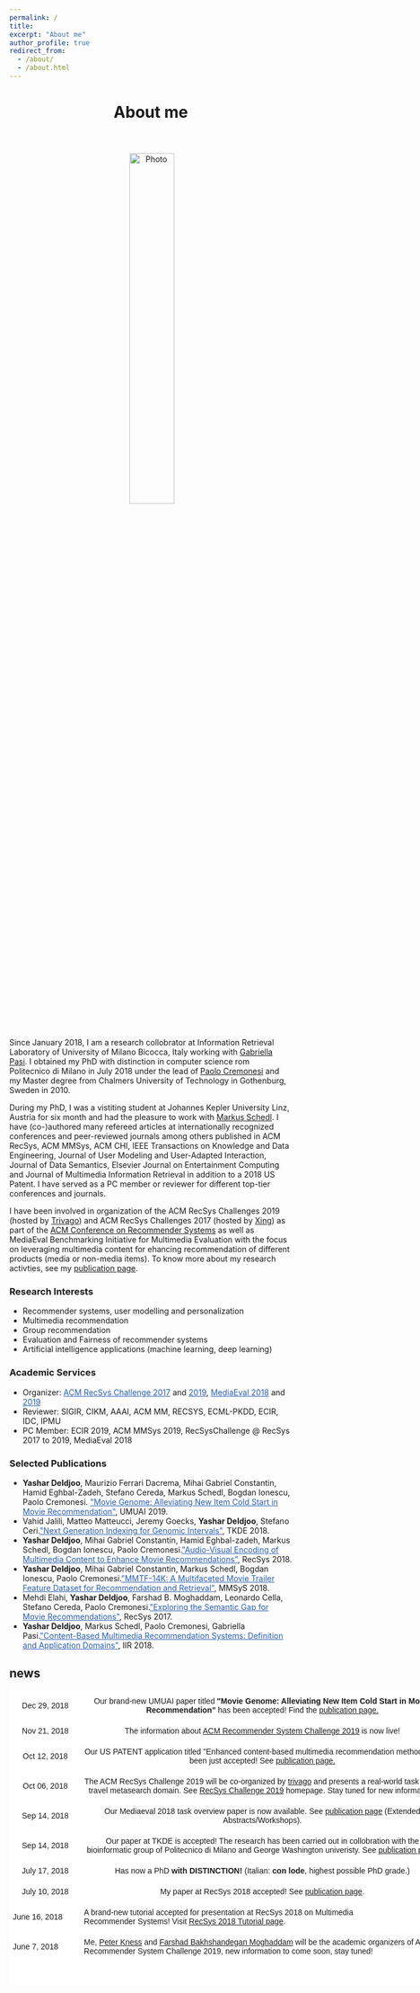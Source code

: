 ```yaml
---
permalink: /
title:
excerpt: "About me"
author_profile: true
redirect_from:
  - /about/
  - /about.html
---
```


<header class="post-header">
<h1 class="post-title">About me</h1>
</header>

<p align="center">
 <img src="https://raw.githubusercontent.com/yasdel/yasdel.github.io/master/images/deldjoo2.jpg" alt="Photo" style=" width: 40%;"/>
</p>
Since January 2018, I am a research collobrator at Information Retrieval Laboratory of University of Milano Bicocca, Italy working with <a href="http://www.ir.disco.unimib.it/people/pasi-gabriella/">Gabriella Pasi</a>. I obtained my PhD with distinction in computer science rom Politecnico di Milano in July 2018 under the lead of <a href="http://www.deib.polimi.it/eng/people/details/159156">Paolo Cremonesi</a> and my Master degree from Chalmers University of Technology in Gothenburg, Sweden in 2010. 

During my PhD, I was a vistiting student at Johannes Kepler University Linz, Austria for six month and had the pleasure to work with <a href="http://www.cp.jku.at/people/schedl/">Markus Schedl</a>.  I have (co-)authored many refereed articles at internationally recognized conferences and peer-reviewed  journals  among  others published in ACM RecSys, ACM MMSys, ACM CHI, IEEE Transactions on Knowledge and Data Engineering, Journal of User Modeling and User-Adapted Interaction, Journal of Data Semantics, Elsevier Journal on Entertainment Computing and Journal of Multimedia Information Retrieval in addition to a 2018 US Patent. I have served as a PC member or reviewer for different top-tier conferences and journals.

I have been involved in organization of the ACM RecSys Challenges 2019 (hosted by <a href="http://www.recsyschallenge.com/2019/">Trivago</a>) and ACM RecSys Challenges 2017 (hosted by <a href="http://www.recsyschallenge.com/2017/">Xing</a>) as part of the <a href="https://recsys.acm.org">ACM Conference on Recommender Systems</a> as well as MediaEval Benchmarking Initiative for Multimedia Evaluation with the focus on leveraging multimedia content for ehancing recommendation of different products (media or non-media items). To know more about my research activties, see my <a href="https://yasdel.github.io/publications/" target="\_blank">publication page</a>.

<h3>Research Interests</h3>

<ul>
  <li> Recommender systems, user modelling and personalization </li>
  <li> Multimedia recommendation </li>
  <li> Group recommendation </li>
  <li> Evaluation and Fairness of recommender systems  </li>
  <li> Artificial intelligence applications (machine learning, deep learning)  </li>
</ul>

<h3>Academic Services</h3>

<ul>
  <li> Organizer: <a href="https://recsys.acm.org/recsys17/challenge/" style="color: #2A5DB0">ACM RecSys Challenge 2017</a> and <a href="https://recsys.acm.org/recsys19/" style="color: #2A5DB0">2019</a>, <a href="http://www.multimediaeval.org/mediaeval2018/content4recsys/index.html" style="color: #2A5DB0">MediaEval 2018</a> and <a href="" style="color: #2A5DB0">2019</a>   </li>
  <li> Reviewer: SIGIR, CIKM, AAAI, ACM MM, RECSYS, ECML-PKDD, ECIR, IDC, IPMU </li>
  <li> PC Member: ECIR 2019, ACM MMSys 2019, RecSysChallenge @ RecSys 2017 to 2019, MediaEval 2018</li>
</ul>

<h3>Selected Publications</h3>

<ul>
  <li> <b>Yashar Deldjoo</b>, Maurizio Ferrari Dacrema, Mihai Gabriel Constantin, Hamid Eghbal-Zadeh, Stefano Cereda, Markus Schedl, Bogdan Ionescu, Paolo Cremonesi. <a href="https://yasdel.github.io/publication/UMUAI19" style="color: #2A5DB0">"Movie Genome: Alleviating New Item Cold Start in Movie Recommendation"</a>, UMUAI 2019.  </li>
 <li> Vahid Jalili, Matteo Matteucci, Jeremy Goecks, <b>Yashar Deldjoo</b>, Stefano Ceri.<a href="https://yasdel.github.io/publication/TKDE18" style="color: #2A5DB0">"Next Generation Indexing for Genomic Intervals"</a>, TKDE 2018. </li>
  <li> <b>Yashar Deldjoo</b>, Mihai Gabriel Constantin, Hamid Eghbal-zadeh, Markus Schedl, Bogdan Ionescu, Paolo Cremonesi.<a href="https://yasdel.github.io/publication/RecSys18_2" style="color: #2A5DB0">"Audio-Visual Encoding of Multimedia Content to Enhance Movie Recommendations"</a>, RecSys 2018. </li>
  <li> <b>Yashar Deldjoo</b>, Mihai Gabriel Constantin, Markus Schedl, Bogdan Ionescu, Paolo Cremonesi.<a href="https://yasdel.github.io/publication/MMSys18" style="color: #2A5DB0">"MMTF-14K: A Multifaceted Movie Trailer Feature Dataset for Recommendation and Retrieval"</a>, MMSyS 2018. </li>
  <li> Mehdi Elahi, <b>Yashar Deldjoo</b>, Farshad B. Moghaddam, Leonardo Cella, Stefano Cereda, Paolo Cremonesi.<a href="https://yasdel.github.io/publication/RecSys17_1" style="color: #2A5DB0">"Exploring the Semantic Gap for Movie Recommendations"</a>, RecSys 2017. </li>
  <li> <b>Yashar Deldjoo</b>, Markus Schedl, Paolo Cremonesi, Gabriella Pasi.<a href="https://yasdel.github.io/publication/IIR18" style="color: #2A5DB0">"Content-Based Multimedia Recommendation Systems: Definition and Application Domains"</a>, IIR 2018. </li>
</ul>



<div class="news">
<h2>news</h2>


<style type="text/css">
.tg  {border-collapse:collapse;border-spacing:0;}
.tg td{font-family:Arial, sans-serif;font-size:14px;padding:10px 5px;border-style:solid;border-width:1px;overflow:hidden;word-break:normal;border-color:black;}
.tg th{font-family:Arial, sans-serif;font-size:14px;font-weight:normal;padding:10px 5px;border-style:solid;border-width:1px;overflow:hidden;word-break:normal;border-color:black;}
.tg .tg-xivq{background-color:#ffffff;border-color:#ffffff}
</style>
<table class="tg" style="undefined;table-layout: fixed; width: 775px">
<colgroup>
<col style="width: 127px">
<col style="width: 648px">
</colgroup>
 <tr>
    <th class="tg-xivq">Dec 29, 2018</th>
    <th class="tg-xivq">Our brand-new UMUAI paper titled <b>"Movie Genome: Alleviating New Item Cold Start in Movie Recommendation"</b> has been accepted! Find the <a href="https://yasdel.github.io/publications/" target="\_blank">publication page.</a></th>
  </tr>
 <tr>
    <th class="tg-xivq">Nov 21, 2018</th>
    <th class="tg-xivq">The information about <a href="http://www.recsyschallenge.com/2019/" target="\_blank">ACM Recommender System Challenge 2019</a> is now live!</th>
  </tr>
 <tr>
    <th class="tg-xivq">Oct 12, 2018</th>
    <th class="tg-xivq">Our US PATENT application titled "Enhanced content-based multimedia recommendation method" has been just accepted! See <a href="https://yasdel.github.io/publications/" target="\_blank">publication page.</a></th>
  </tr>
  <tr>
    <th class="tg-xivq">Oct 06, 2018</th>
    <th class="tg-xivq">The ACM RecSys Challenge 2019 will be co-organized by <a href="hhttps://www.trivago.it" target="\_blank">trivago</a> and presents a real-world task in the travel metasearch domain.  See <a href="https://recsys.acm.org/recsys19/challenge/" target="\_blank">RecSys Challenge 2019</a> homepage. Stay tuned for new information!</th>
  </tr>
  <tr>
    <th class="tg-xivq">Sep 14, 2018</th>
    <th class="tg-xivq">Our Mediaeval 2018 task overview paper is now available. See <a href="https://yasdel.github.io/publications/" target="\_blank">publication page</a> (Extended Abstracts/Workshops).</th>
  </tr>
  <tr>
    <th class="tg-xivq">Sep 14, 2018</th>
    <th class="tg-xivq">Our paper at TKDE is accepted! The research has been carried out in collobration with the bioinformatic group of Politecnico di Milano and George Washington univeristy. See <a href="https://yasdel.github.io/publications/" target="\_blank">publication page.</a></th>
  </tr>
  <tr>
    <th class="tg-xivq">July 17, 2018</th>
    <th class="tg-xivq">Has now a PhD <b>with DISTINCTION!</b> (Italian: <b>con lode</b>, highest possible PhD grade.)</th>
  </tr>
  <tr>
    <th class="tg-xivq">July 10, 2018</th>
    <th class="tg-xivq">My paper at RecSys 2018 accepted! See <a href="https://yasdel.github.io/publications/" target="\_blank">publication page</a>.</th>
  </tr>
  <tr>
    <td class="tg-xivq">June 16, 2018</td>
    <td class="tg-xivq">A brand-new tutorial accepted for presentation at RecSys 2018 on Multimedia<br>Recommender Systems! Visit <a href="https://recsys.acm.org/recsys18/tutorials/#content-tab-1-3-tab" target="\_blank">RecSys 2018 Tutorial page</a>. </td>
  </tr>
  <tr>
    <td class="tg-xivq">June 7, 2018</td>
    <td class="tg-xivq"> Me,  <a href="https://www.ifs.tuwien.ac.at/~knees/" target="\_blank">Peter Kness</a>  and  <a href="    https://scholar.google.com/citations?user=JPP5wWcAAAAJ&hl=en" target="\_blank">Farshad Bakhshandegan Moghaddam</a> will be the academic organizers of ACM Recommender System Challenge 2019, new information to come soon, stay tuned! </td>
</tr>
  <tr>
    <td class="tg-xivq"></td>
    <td class="tg-xivq"></td>
  </tr>
  <tr>
    <td class="tg-xivq"></td>
    <td class="tg-xivq"></td>
  </tr>
</table>

</div>


